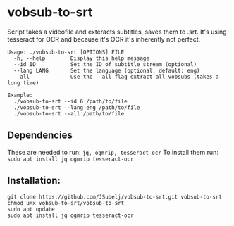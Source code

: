# vobsub-to-srt

Script takes a videofile and exteracts subtitles, saves them to .srt. It's using tesseract for OCR and because it's OCR it's inherently not perfect.

```
Usage: ./vobsub-to-srt [OPTIONS] FILE
  -h, --help        Display this help message
  --id ID           Set the ID of subtitle stream (optional)
  --lang LANG       Set the language (optional, default: eng)
  --all             Use the --all flag extract all vobsubs (takes a long time)

Example:
  ./vobsub-to-srt --id 6 /path/to/file
  ./vobsub-to-srt --lang eng /path/to/file
  ./vobsub-to-srt --all /path/to/file
```

## Dependencies
These are needed to run: `jq, ogmrip, tesseract-ocr`
To install them run: `sudo apt install jq ogmrip tesseract-ocr`

## Installation:
```
git clone https://github.com/JSubelj/vobsub-to-srt.git vobsub-to-srt
chmod u+x vobsub-to-srt/vobsub-to-srt
sudo apt update
sudo apt install jq ogmrip tesseract-ocr
```
